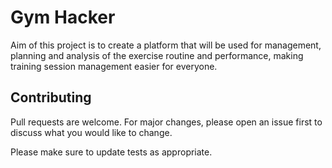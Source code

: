 # Gym Hacker
Aim of this project is to create a platform that will be used for management, planning and analysis of the exercise routine and performance, making training session management easier for everyone.

## Contributing
Pull requests are welcome. For major changes, please open an issue first to discuss what you would like to change.

Please make sure to update tests as appropriate.

